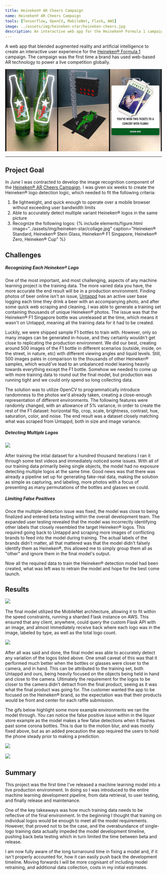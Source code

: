 ```yaml
---
title: Heineken® AR Cheers Campaign
name: Heineken® AR Cheers Campaign
tools: [Tensorflow, OpenCV, MobileNet, Flask, AWS]
image: ../assets/img/heineken-star/heineken-cheers.jpg
description: An interactive web app for the Heineken® Formula 1 campaign.  
---
```


A web app that blended augmented reality and artificial intelligence to create an interactive user experience for the [Heineken® Formula 1](https://www.heineken.com/formula-1) campaign.
The campaign was the first time a brand has used web-based AR technology to power a live competition globally. 

![](../assets/img/heineken-star/preview.png) 

---

## Project Goal 

In June I was contracted to develop the image recognition component of the [Heineken® AR Cheers Campaign](https://www.justaftermidnight247.com/case-study/heineken-ar-cheers-campaign/). 
I was given six weeks to create the Heineken® logo detection logic, which needed to fit the following criteria: 
1. Be lightweight, and quick enough to operate over a mobile browser without exceeding user bandwidth limits 
2. Able to accurately detect multiple variant Heineken® logos in the same picture
3. Recognize the following logos: 
{% include elements/figure.html image="../assets/img/heineken-star/collage.jpg" caption="Heineken® Standard, Heineken® Stein Glass, Heineken® F1 Singapore, Heineken® Zero, Heineken® Cup" %}

## Challenges

##### Recognizing Each Heineken® Logo

One of the most important, and most challenging, aspects of any machine learning project is the training data. The more varied data you have, the more accurate the end result will be 
in a production environment. Finding photos of beer online isn't an issue, [Untappd](https://untappd.com/) has an active user base logging each time they drink a beer with an accompanying photo, and after some quick
web scraping and cleaning, I was able to generate a training set containing thousands of unique Heineken® photos. The issue was that the Heineken® F1 Singapore
bottle was unreleased at the time, which means it wasn't on Untappd, meaning all the training data for it had to be created. 

Luckily, we were shipped sample F1 bottles to train with. However, only so many images can be generated in-house, and they certainly wouldn't get close to replicating the production environment. 
We did our best, creating around 500 images of the F1 bottle in different scenarios (outside, inside, on the street, in nature, etc) with different viewing angles and liquid levels. 
Still, 500 images pales in comparison to the thousands of other Heineken® samples, which would've lead to an unbalanced model leaning heavily towards everything except the F1 bottle. 
Somehow we needed to come up with more training data to round out the final model, but production was running tight and we could only spend so long collecting data.

The solution was to utilize OpenCV to programmatically introduce randomness to the photos we'd already taken, creating a close-enough representation of different environments. 
The following features were randomly changed, with an allowance of 5% variance, in order to create the rest of the F1 dataset: horizontal flip, crop, scale, brightness, contrast, hue, saturation,
color, and noise. The end result was a dataset closely matching what was scraped from Untappd, both in size and image variance. 

##### Detecting Multiple Logos 

![](../assets/img/heineken-star/multi-detect-fail.gif)

After training the intial dataset for a hundred thousand iterations I ran it through some test videos and immediately noticed some issues. 
With all of our training data primarily being single objects, the model had no exposure detecting multiple logos at the same time. Good news was that there was already a pipeline set up
for generating fake-real data, making the solution as simple as capturing, and labeling, more photos with a focus of presenting as many permutations of the bottles and glasses we could. 

##### Limiting False Positives

Once the multiple-detection issue was fixed, the model was close to being finalized and entered beta testing within the overall development team. The expanded user testing revealed that the model was incorrectly 
identifying other labels that closely resembled the target Heineken® logos. This required going back to Untappd and scraping more images of conflicting brands to feed into the model during training. The actual
labels of the brands didn't matter, all that mattered was that the model didn't falsely identify them as Heineken®, this allowed me to simply group them all as "other" and ignore them in the final model's output. 

Now all the required data to train the Heineken® detection model had been created, what was left was to retrain the model and hope for the best come launch. 

## Results

![](../assets/img/heineken-star/heineken-f1.gif) 

The final model utilized the MobileNet architecture, allowing it to fit within the speed constraints, running a sharded Flask instance on AWS. This ensured that any client, anywhere, could query the custom Flask API with an image,
and almost immediately receive back where each logo was in the image, labeled by type, as well as the total logo count. 

![](../assets/img/heineken-star/multi-detect.gif)

After all was said and done, the final model was able to accurately detect any variation of the logos listed above. One small caveat of this was that it performed much better when the bottles or glasses were closer to the camera, and in hand. 
This can be attributed to the training set, both Untappd and ours, being heavily focused on the objects being held in hand and close to the camera. 
Ultimately the requirement for the logos to be closer to the camera didn’t detract from the final product, seeing as it was what the final product was going for. 
The customer wanted the app to be focused on the Heineken® brand, so the expectation was that their products would be front and center for each raffle submission.

The gifs below highlight some more example environments we ran the model through. You can notice the false positive issue within in the liquor store example as the model makes a few false detections when it flashes
past some corona bottles. This is due to the motion blur, and was mostly fixed above, but as an added precaution the app required the users to hold the phone steady prior to making a prediction. 

![](../assets/img/heineken-star/kitchen-positive.gif) 

![](../assets/img/heineken-star/liquor_store_false.gif) 

## Summary 

This project was the first time I've released a machine learning model into a live production environment. 
In doing so I was introduced to the entire machine learning development pipeline, from data retrieval, to user testing, and finally release and maintenance. 

One of the key takeaways was how much training data needs to be reflective of the final environment. In the beginning I thought that training on individual logos would be enough to meet all the model requirements. 
However, that proved not to be the case, and the overabundance of single-logo training data actually impeded the model development timeline, pushing back beta testing which in turn limited the time between beta and release.

I am now fully aware of the long turnaround time in fixing a model and, if it isn't properly accounted for, how it can easily push back the development timeline. 
Moving forwards I will be more cognisant of including model retraining, and additional data collection, costs in my initial estimates.  